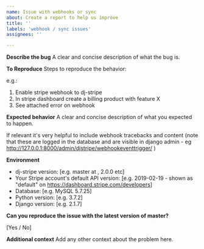 ```yaml
---
name: Issue with webhooks or sync
about: Create a report to help us improve
title: ''
labels: 'webhook / sync issues'
assignees: ''

---
```


**Describe the bug**
A clear and concise description of what the bug is.

**To Reproduce**
Steps to reproduce the behavior:

e.g.:

1. Enable stripe webhook to dj-stripe
2. In stripe dashboard create a billing product with feature X
3. See attached error on webhook

**Expected behavior**
A clear and concise description of what you expected to happen.

If relevant it's very helpful to include webhook tracebacks and content (note that these are logged in the database and are visible in django admin - eg http://127.0.0.1:8000/admin/djstripe/webhookeventtrigger/ )

**Environment**
- dj-stripe version: [e.g. master at <hash>, 2.0.0 etc]
- Your Stripe account's default API version: [e.g. 2019-02-19 - shown as "default" on https://dashboard.stripe.com/developers]
- Database: [e.g. MySQL 5.7.25]
- Python version: [e.g. 3.7.2]
- Django version: [e.g. 2.1.7]

**Can you reproduce the issue with the latest version of master?**

[Yes / No]

**Additional context**
Add any other context about the problem here.
